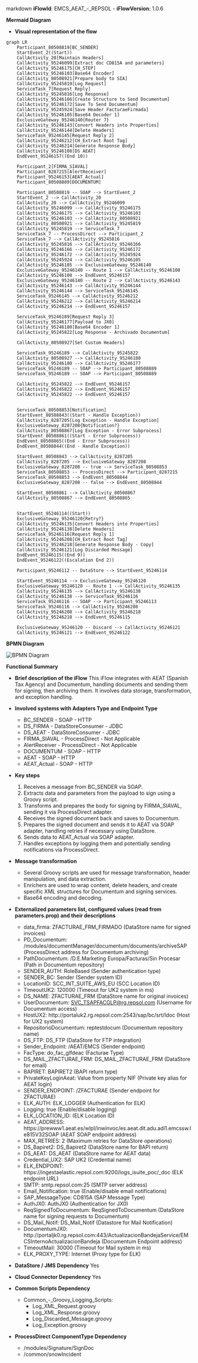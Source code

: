 markdown
**iFlowId**: EMCS_AEAT_-_REPSOL - **iFlowVersion**: 1.0.6

**Mermaid Diagram**
- **Visual representation of the flow**
```mermaid
graph LR
    Participant_80508819[BC_SENDER]
    StartEvent_2((Start))
    CallActivity_20[Maintain Headers]
    CallActivity_95246099[Extract doc CD815A and parameters]
    CallActivity_95246175[CH_STEP]
    CallActivity_95246103[Base64 Encoder]
    CallActivity_80508921[Prepare body to SIA]
    CallActivity_95245819[Log Request]
    ServiceTask_7[Request Reply]
    CallActivity_95245816[Log Response]
    CallActivity_95246166[Create Structure to Send Documentum]
    CallActivity_95246172[Save To Send Documentum]
    CallActivity_95245924[Save Header FacturaeFirmada]
    CallActivity_95246105[Base64 Decoder 1]
    ExclusiveGateway_95246140{Router 7}
    CallActivity_95246143[Convert Headers into Properties]
    CallActivity_95246144[Delete Headers]
    ServiceTask_95246145[Request Reply 2]
    CallActivity_95246212[CH_Extract Root Tag]
    CallActivity_95246214[Generate Response Body]
    CallActivity_95246108[DS AEAT]
    EndEvent_95246157((End 10))

    Participant_2[FIRMA_SIAVAL]
    Participant_8287215[AlertReceiver]
    Participant_95246153[AEAT_Actual]
    Participant_80508889[DOCUMENTUM]
    
    Participant_80508819 -- SOAP --> StartEvent_2
    StartEvent_2 --> CallActivity_20
    CallActivity_20 --> CallActivity_95246099
    CallActivity_95246099 --> CallActivity_95246175
    CallActivity_95246175 --> CallActivity_95246103
    CallActivity_95246103 --> CallActivity_80508921
    CallActivity_80508921 --> CallActivity_95245819
    CallActivity_95245819 --> ServiceTask_7
    ServiceTask_7 -- ProcessDirect --> Participant_2
    ServiceTask_7 --> CallActivity_95245816
    CallActivity_95245816 --> CallActivity_95246166
    CallActivity_95246166 --> CallActivity_95246172
    CallActivity_95246172 --> CallActivity_95245924
    CallActivity_95245924 --> CallActivity_95246105
    CallActivity_95246105 --> ExclusiveGateway_95246140
    ExclusiveGateway_95246140 -- Route 1 --> CallActivity_95246108
    CallActivity_95246108 --> EndEvent_95246157
    ExclusiveGateway_95246140 -- Route 2 --> CallActivity_95246143
    CallActivity_95246143 --> CallActivity_95246144
    CallActivity_95246144 --> ServiceTask_95246145
    ServiceTask_95246145 --> CallActivity_95246212
    CallActivity_95246212 --> CallActivity_95246214
    CallActivity_95246214 --> EndEvent_95246157

    ServiceTask_95246189[Request Reply 3]
    CallActivity_95246177[Payload to JX0]
    CallActivity_95246180[Base64 Encoder 1]
    CallActivity_95245822[Log Response - Archivado Documentum]

    CallActivity_80508927[Set Custom Headers]

    ServiceTask_95246189 --> CallActivity_95245822
    CallActivity_80508927 --> CallActivity_95246180
    CallActivity_95246180 --> CallActivity_95246177
    ServiceTask_95246189 -- SOAP --> Participant_80508889
    ServiceTask_95246189 -- SOAP --> Participant_80508889
    
    CallActivity_95245822 --> EndEvent_95246157
    CallActivity_95245822 --> EndEvent_95246157
    CallActivity_95245822 --> EndEvent_95246157
    

    ServiceTask_80508853[Notification]
    StartEvent_80508843((Start - Handle Exception))
    CallActivity_8287205[Log Exception - Handle Exception]
    ExclusiveGateway_8287208{Notification?}
    CallActivity_80508867[Log Exception - Error Subprocess]
    StartEvent_80508861((Start - Error Subprocess))
    EndEvent_80508865((End - Error Subprocess))
    EndEvent_80508844((End - Handle Exception))

    StartEvent_80508843 --> CallActivity_8287205
    CallActivity_8287205 --> ExclusiveGateway_8287208
    ExclusiveGateway_8287208 -- true --> ServiceTask_80508853
    ServiceTask_80508853 -- ProcessDirect --> Participant_8287215
    ServiceTask_80508853 --> EndEvent_80508844
    ExclusiveGateway_8287208 -- false --> EndEvent_80508844

    StartEvent_80508861 --> CallActivity_80508867
    CallActivity_80508867 --> EndEvent_80508865
    

    StartEvent_95246114((Start))
    ExclusiveGateway_95246120{Retry?}
    CallActivity_95246135[Convert Headers into Properties]
    CallActivity_95246138[Delete Headers]
    ServiceTask_95246116[Request Reply 1]
    CallActivity_95246208[CH_Extract Root Tag]
    CallActivity_95246218[Generate Response Body - Copy]
    CallActivity_95246121[Log Discarded Message]
    EndEvent_95246115((End 9))
    EndEvent_95246122((Escalation End 2))
    
    Participant_95246112 -- DataStore --> StartEvent_95246114
    
    StartEvent_95246114 --> ExclusiveGateway_95246120
    ExclusiveGateway_95246120 -- Route 1 --> CallActivity_95246135
    CallActivity_95246135 --> CallActivity_95246138
    CallActivity_95246138 --> ServiceTask_95246116
    ServiceTask_95246116 -- SOAP --> Participant_95246113
    ServiceTask_95246116 --> CallActivity_95246208
    CallActivity_95246208 --> CallActivity_95246218
    CallActivity_95246218 --> EndEvent_95246115

    ExclusiveGateway_95246120 -- Discard --> CallActivity_95246121
    CallActivity_95246121 --> EndEvent_95246122
```
**BPMN Diagram**

![BPMN Diagram](./EMCS_AEAT_-_REPSOL-1.0.6.png "BPMN Diagram")

**Functional Summary**
- **Brief description of the iFlow**
  This iFlow integrates with AEAT (Spanish Tax Agency) and Documentum, handling documents and sending them for signing, then archiving them. It involves data storage, transformation, and exception handling.

- **Involved systems with Adapters Type and Endpoint Type**
  - BC_SENDER - SOAP - HTTP
  - DS_FIRMA - DataStoreConsumer - JDBC
  - DS_AEAT - DataStoreConsumer - JDBC
  - FIRMA_SIAVAL - ProcessDirect - Not Applicable
  - AlertReceiver - ProcessDirect - Not Applicable
  - DOCUMENTUM - SOAP - HTTP
  - AEAT - SOAP - HTTP
  - AEAT_Actual - SOAP - HTTP

- **Key steps**
  1. Receives a message from BC_SENDER via SOAP.
  2. Extracts data and parameters from the payload to sign using a Groovy script.
  3. Transforms and prepares the body for signing by FIRMA_SIAVAL, sending it via ProcessDirect adapter.
  4. Receives the signed document back and saves to Documentum.
  5. Prepares the signed document and sends it to AEAT via SOAP adapter, handling retries if necessary using DataStore.
  6. Sends data to AEAT_Actual via SOAP adapter.
  7. Handles exceptions by logging them and potentially sending notifications via ProcessDirect.

- **Message transformation**
  - Several Groovy scripts are used for message transformation, header manipulation, and data extraction.
  - Enrichers are used to wrap content, delete headers, and create specific XML structures for Documentum and signing services.
  - Base64 encoding and decoding.

- **Externalized parameters list, configured values (read from parameters.prop) and their descriptions**
  - data_firma: ZFACTURAE_FRM_FIRMADO (DataStore name for signed invoices)
  - PD_Documentum: /modules/documentManager/documentum/documents/archiveSAP (ProcessDirect address for Documentum archiving)
  - PathDocumentum: /D.E.Marketing Europa/Facturas/Sin Procesar (Path in Documentum repository)
  - SENDER_AUTH: RoleBased (Sender authentication type)
  - SENDER_BC: Sender (Sender system ID)
  - LocationID: SCC_INT_SUITE_AWS_EU (SCC Location ID)
  - TimeoutUK2: 120000 (Timeout for UK2 system in ms)
  - DS_NAME: ZFACTURAE_FRM (DataStore name for original invoices)
  - UserDocumentum: SVC_TSAPFACGLP@rg.repsol.com (Username for Documentum access)
  - HostUX2: http\://portaluk2.rg.repsol.com\:2543/sap/bc/srt/Idoc (Host for UX2 system)
  - RepositorioDocumentum: reptestdocum (Documentum repository name)
  - DS_FTP: DS_FTP (DataStore for FTP integration)
  - Sender_Endpoint: /AEAT/EMCS (Sender endpoint)
  - FacType: do_fac_glfdeac (Facturae Type)
  - DS_MAIL_ZFACTURAE_FRM: DS_MAIL_ZFACTURAE_FRM (DataStore for email)
  - BAPIRET: BAPIRET2 (BAPI return type)
  - PrivateKeyLoginAeat: Value from property NIF (Private key alias for AEAT login)
  - SENDER_ENDPOINT: /ZFACTURAE (Sender endpoint for ZFACTURAE)
  - ELK_AUTH: ELK_LOGGER (Authentication for ELK)
  - Logging: true (Enable/disable logging)
  - ELK_LOCATION_ID: (ELK Location ID)
  - AEAT_ADDRESS: https\://prewww1.aeat.es/wlpl/inwinvoc/es.aeat.dit.adu.adi1.emcssw.Ie815V32SOAP (AEAT SOAP endpoint address)
  - MAX_RETRIES: 2 (Maximum retries for DataStore operations)
  - DS_Bapiret2: DS_Bapiret2 (DataStore name for BAPI return)
  - DS_AEAT: DS_AEAT (DataStore name for AEAT data)
  - Credential_UX2: SAP UK2 (Credential name)
  - ELK_ENDPOINT: https\://ingestaelastic.repsol.com\:9200/logs_isuite_poc/_doc (ELK endpoint URL)
  - SMTP: smtp.repsol.com\:25 (SMTP server address)
  - Email_Notification: true (Enable/disable email notifications)
  - SAP_MessageType: CD815A (SAP Message Type)
  - AuthJX0: AuthJX0 (Authentication for JX0)
  - ReqSignedToDocumentum: ReqSignedToDocumentum (DataStore name for signing requests to Documentum)
  - DS_Mail_Notif: DS_Mail_Notif (Datastore for Mail Notification)
  - DocumentumJX0: http\://portaljk0.rg.repsol.com\:443/ActualizacionBandejaService/EMCSInternoActualizacionBandeja (Documentum Endpoint address)
  - TimeoutMail: 30000 (Timeout for Mail system in ms)
  - ELK_PROXY_TYPE: Internet (Proxy type for ELK)

- **DataStore / JMS Dependency**
  Yes

- **Cloud Connector Dependency**
  Yes

- **Common Scripts Dependency**
  - Common_-_Groovy_Logging_Scripts:
    - Log_XML_Request.groovy
    - Log_XML_Response.groovy
    - Log_Discarded_Message.groovy
    - Log_Exception.groovy

- **ProcessDirect ComponentType Dependency**
  - /modules/Signature/SignDoc
  - /common/snowIncident
